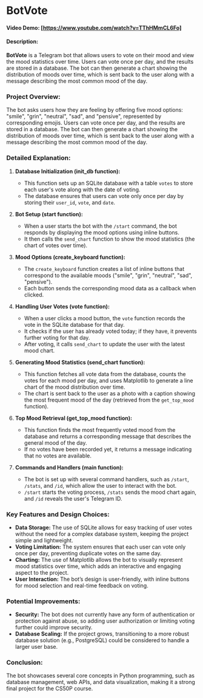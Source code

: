 # BotVote

#### Video Demo: [https://www.youtube.com/watch?v=TThHMmCL6Fo]
#### Description:
**BotVote** is a Telegram bot that allows users to vote on their mood and view the mood statistics over time. Users can vote once per day, and the results are stored in a database. The bot can then generate a chart showing the distribution of moods over time, which is sent back to the user along with a message describing the most common mood of the day.

### Project Overview:
The bot asks users how they are feeling by offering five mood options: "smile", "grin", "neutral", "sad", and "pensive", represented by corresponding emojis. Users can vote once per day, and the results are stored in a database. The bot can then generate a chart showing the distribution of moods over time, which is sent back to the user along with a message describing the most common mood of the day.

### Detailed Explanation:

1. **Database Initialization (init_db function):**
   - This function sets up an SQLite database with a table `votes` to store each user's vote along with the date of voting.
   - The database ensures that users can vote only once per day by storing their `user_id`, `vote`, and `date`.

2. **Bot Setup (start function):**
   - When a user starts the bot with the `/start` command, the bot responds by displaying the mood options using inline buttons. 
   - It then calls the `send_chart` function to show the mood statistics (the chart of votes over time).

3. **Mood Options (create_keyboard function):**
   - The `create_keyboard` function creates a list of inline buttons that correspond to the available moods ("smile", "grin", "neutral", "sad", "pensive").
   - Each button sends the corresponding mood data as a callback when clicked.

4. **Handling User Votes (vote function):**
   - When a user clicks a mood button, the `vote` function records the vote in the SQLite database for that day.
   - It checks if the user has already voted today; if they have, it prevents further voting for that day.
   - After voting, it calls `send_chart` to update the user with the latest mood chart.

5. **Generating Mood Statistics (send_chart function):**
   - This function fetches all vote data from the database, counts the votes for each mood per day, and uses Matplotlib to generate a line chart of the mood distribution over time.
   - The chart is sent back to the user as a photo with a caption showing the most frequent mood of the day (retrieved from the `get_top_mood` function).

6. **Top Mood Retrieval (get_top_mood function):**
   - This function finds the most frequently voted mood from the database and returns a corresponding message that describes the general mood of the day.
   - If no votes have been recorded yet, it returns a message indicating that no votes are available.

7. **Commands and Handlers (main function):**
   - The bot is set up with several command handlers, such as `/start`, `/stats`, and `/id`, which allow the user to interact with the bot.
   - `/start` starts the voting process, `/stats` sends the mood chart again, and `/id` reveals the user's Telegram ID.

### Key Features and Design Choices:
- **Data Storage:** The use of SQLite allows for easy tracking of user votes without the need for a complex database system, keeping the project simple and lightweight.
- **Voting Limitation:** The system ensures that each user can vote only once per day, preventing duplicate votes on the same day.
- **Charting:** The use of Matplotlib allows the bot to visually represent mood statistics over time, which adds an interactive and engaging aspect to the project.
- **User Interaction:** The bot’s design is user-friendly, with inline buttons for mood selection and real-time feedback on voting.

### Potential Improvements:
- **Security:** The bot does not currently have any form of authentication or protection against abuse, so adding user authorization or limiting voting further could improve security.
- **Database Scaling:** If the project grows, transitioning to a more robust database solution (e.g., PostgreSQL) could be considered to handle a larger user base.

### Conclusion:
The bot showcases several core concepts in Python programming, such as database management, web APIs, and data visualization, making it a strong final project for the CS50P course.
